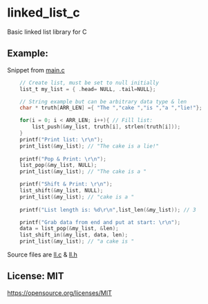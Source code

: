 # linked_list_c

Basic linked list library for C

## Example:

Snippet from [main.c](./src/main.c)

```c
    // Create list, must be set to null initially 
    list_t my_list = { .head= NULL, .tail=NULL};

    // String example but can be arbitrary data type & len 
    char * truth[ARR_LEN] ={ "The ","cake ","is ","a ","lie!"};

    for(i = 0; i < ARR_LEN; i++){ // Fill list: 
        list_push(&my_list, truth[i], strlen(truth[i]));
    }
    printf("Print list: \r\n");
    print_list(&my_list); // "The cake is a lie!"
    
    printf("Pop & Print: \r\n");
    list_pop(&my_list, NULL); 
    print_list(&my_list); // "The cake is a "

    printf("Shift & Print: \r\n");
    list_shift(&my_list, NULL);
    print_list(&my_list); // "cake is a "
    
    printf("List length is: %d\r\n",list_len(&my_list)); // 3

    printf("Grab data from end and put at start: \r\n");
    data = list_pop(&my_list, &len); 
    list_shift_in(&my_list, data, len); 
    print_list(&my_list); // "a cake is "
```

Source files are [ll.c](./src/ll.c) & [ll.h](./src/ll.h)

## License: MIT

https://opensource.org/licenses/MIT